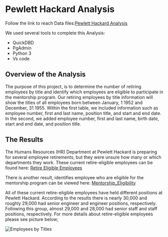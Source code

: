 # Pewlett Hackard Analysis
Follow the link to reach Data files:[Pewlett Hackard Analysis](https://github.com/JohnCselcuk/Pewlett-Hackard-Analysis)  

We used several tools to complete this Analysis:
- QuickDBD
- PgAdmin
- Python 3 
- Vs code

## Overview of the Analysis


The purpose of this project, is to determine the number of retiring employees by title and identify which employees are eligible to participate in the mentorship program. Our retiring employees by title information will show the titles of all employees born between January, 1 1952 and December, 31 1955. Within the first table, we included information such as employee number, first and last name, position title, and start and end date. In the second, we added employee number, first and last name, birth date, start and end date, and position title.

## The Results
The Humans Resources (HR) Department at Pewlett Hackard is preparing for several employee retirements, but they were unsure how many or which departments they work. These current retire-eligible employees can be found here:
[Retire Eligible Employees](https://github.com/JohnCselcuk/Pewlett-Hackard-Analysis/blob/main/Analysis%20Projects%20Folder/Pewlett-Hackard-Analysis%20Folder/Data/retirement_titles.csv)

There is another result, identifies employee who are eligible for the mentorship program can be viewed here: [Mentorship_Eligibility](https://github.com/JohnCselcuk/Pewlett-Hackard-Analysis/blob/main/Analysis%20Projects%20Folder/Pewlett-Hackard-Analysis%20Folder/Data/mentorship_eligibilty.csv)

All of these current retire-eligible employees have held different positions at Pewlett Hackard. According to the results there is nearly 30,000 and roughly 29,000 had senior engineer and engineer positions, respectively. Following this group, almost 29,000 and 28,000 had senior staff and staff positions, respectively. For more details about retire-eligible employees please see picture below;

![Employees by Titles](https://user-images.githubusercontent.com/85411967/137603448-ff6ffbd5-b9f5-4080-8ced-45f2c5d5d707.png)

